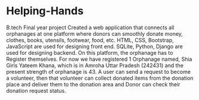# Helping-Hands
B.tech Final year project
Created a web application that connects all orphanages at one platform where donors can smoothly donate money,
clothes, books, utensils, footwear, food, etc.
HTML, CSS, Bootstrap, JavaScript are used for designing front end.
SQLite, Python, Django are used for designing backend.
On this platform, the orphanage has to Register themselves. For now we have registered 1 Orphanage named, Shia
Girls Yateem Khana, which is in Amroha Uttar Pradesh (242431) and the present strength of orphanage is 43.
A user can send a request to become a volunteer, then that volunteer can collect donated items from the donation place
and deliver them to the donation area and Donor can check their donation request status.
